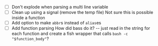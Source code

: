 - [ ] Don't explode when parsing a multi line variable
- [ ] Clean up using a signal (remove the temp file) Not sure this is possible inside a function
- [ ] Add option to make `abbr`s instead of `alias`es
- [ ] Add function parsing How did bass do it? -- just read in the string for each function and create a fish wrapper that calls `bash -c "$function_body"`?
